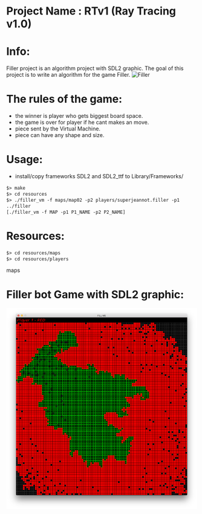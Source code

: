# Project Name : RTv1 (Ray Tracing v1.0)

# Info:
Filler project is an algorithm project with SDL2 graphic.
The goal of this project is to write an algorithm for the game Filler.
![Filler](/filler.gif?raw=true "FIller")

# The rules of the game:
 - the winner is player who gets biggest board space.
 - the game is over for player if he cant makes an move.
 - piece sent by the Virtual Machine.
 - piece can have any shape and size.

# Usage:
- install/copy frameworks SDL2 and SDL2_ttf to Library/Frameworks/
```
$> make
$> cd resources
$> ./filler_vm -f maps/map02 -p2 players/superjeannot.filler -p1 ../filler
[./filler_vm -f MAP -p1 P1_NAME -p2 P2_NAME]
```
# Resources:
```
$> cd resources/maps
$> cd resources/players
```
maps

# Filler bot Game with SDL2 graphic:
![Filler](https://github.com/TheDigitalBug/filler/blob/master/logo.png)
